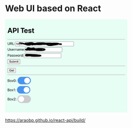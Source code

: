 # Web UI based on React

<img src="./doc/BoxesOnReact.png" width=400>

https://araobp.github.io/react-api/build/



